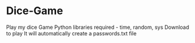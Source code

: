 # Dice-Game
Play my dice Game
Python libraries required - time, random, sys
Download to play
It will automatically create a passwords.txt file
